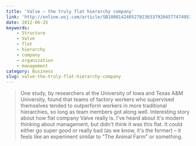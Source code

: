```yaml
---
title: 'Valve – the truly flat hierarchy company'
link: 'http://online.wsj.com/article/SB10001424052702303379204577474953586383604.html'
date: 2012-06-25
keywords:
    - Structure
    - Valve
    - flat
    - hierarchy
    - company
    - organization
    - management
category: Business
slug: valve-the-truly-flat-hierarchy-company
---
```


> One study, by researchers at the University of Iowa and Texas A&M University, found that teams of
> factory workers who supervised themselves tended to outperform workers in more traditional
> hierarchies, so long as team members got along well. Interesting story about how flat company
> Valve really is. I've heard about it's modern thinking about management, but didn't think it was
> this flat. It could either go super good or really bad (as we know, it's the former) – it feels
> like an experiment similar to "The Animal Farm" or something.
